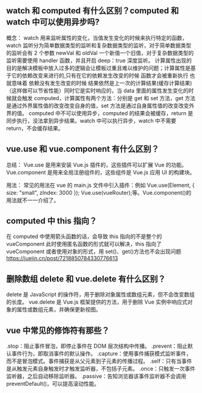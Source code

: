 ## watch 和 computed 有什么区别？computed 和 watch 中可以使用异步吗?

概念：
watch 用来监听属性的变化，当值发生变化的时候来执行特定的函数，watch 监听分为简单数据类型的监听和复杂数据类型的监听，对于简单数据类型的监听会有 2 个参数 newVal 和 oldVal 一个新值一个旧值，对于复杂数据类型的监听需要使用 handler 函数，并且开启 deep：true 深度监听。
计算属性出现的目的是解决模板中放入过多的逻辑会让模板过重且难以维护的问题；计算属性是基于它的依赖改变来进行的,只有在它的依赖发生改变的时候 函数才会被重新执行 也就意味着 依赖没有发生改变的时候 结果依然是上一次的计算结果(缓存计算结果)（这样做可以节省性能）同时它是实时响应的，当 data 里面的属性发生变化的时候就会触发 computed，计算属性有两个方法：分别是 get 和 set 方法，get 方法是通过外界属性值的改变改变自身的值，set 方法是通过自身属性值的改变改变外界的值。
computed 中不可以使用异步，computed 的结果会被缓存，return 是同步执行，没法拿到异步结果。watch 中可以执行异步，watch 中不需要 return，不会缓存结果。

## vue.use 和 vue.component 有什么区别？

总结：
Vue.use 是用来安装 Vue.js 插件的，这些插件可以扩展 Vue 的功能。
Vue.component 是用来全局注册组件的，这些组件是 Vue.js 应用 UI 的构建块。

用法：
常见的用法在 vue 的 main.js 文件中引入插件：例如 Vue.use(Element, { size: "small", zIndex: 3000 }); Vue.use(vueRouter);等。Vue.component()的用法就不一一介绍了。

## computed 中 this 指向？

在 computed 中使用箭头函数的话，会导致 this 指向的不是整个的 vueComponent
此时使用匿名函数的形式就可以解决，this 指向了 vueComponent
或者使用对象的形式，用 set()、get()方法也不会出现问题
https://juejin.cn/post/7218850784330776613

## 删除数组 delete 和 vue.delete 有什么区别？

delete 是 JavaScript 的操作符，用于删除对象属性或数组元素，但不会改变数组的长度。
vue.delete 是 Vue.js 框架提供的方法，用于删除 Vue 实例中响应式对象的属性或数组元素，并确保更新视图。

## vue 中常见的修饰符有那些？

.stop：阻止事件冒泡，即停止事件在 DOM 层次结构中传播。
.prevent：阻止默认事件行为，即取消事件的默认操作。
.capture：使用事件捕获模式监听事件，而不是冒泡模式。事件捕获是从父元素到子元素的传播过程。
.self：只有当事件是从触发元素自身触发时才触发监听器，不包括子元素。
.once：只触发一次事件监听器，之后自动移除监听器。
.passive：告知浏览器该事件监听器不会调用 preventDefault()，可以提高滚动性能。
